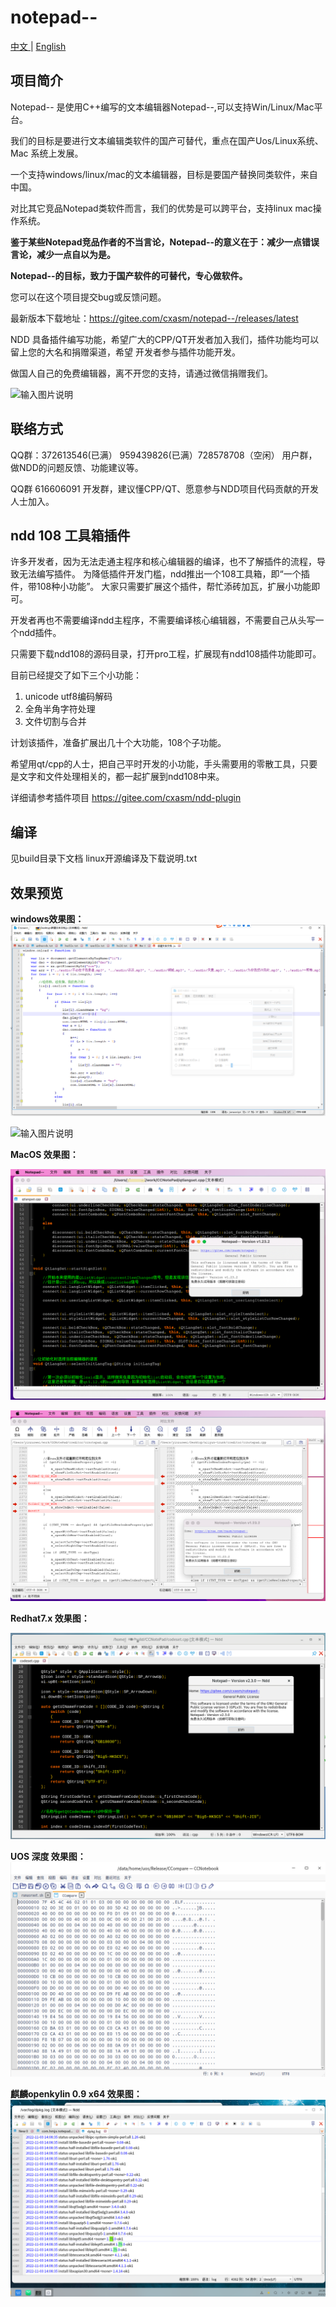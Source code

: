 # notepad--

[中文 ](README.md) | [English](README_EN.md)

## 项目简介

Notepad-- 是使用C++编写的文本编辑器Notepad--,可以支持Win/Linux/Mac平台。

我们的目标是要进行文本编辑类软件的国产可替代，重点在国产Uos/Linux系统、Mac 系统上发展。

一个支持windows/linux/mac的文本编辑器，目标是要国产替换同类软件，来自中国。

对比其它竞品Notepad类软件而言，我们的优势是可以跨平台，支持linux mac操作系统。

 **鉴于某些Notepad竞品作者的不当言论，Notepad--的意义在于：减少一点错误言论，减少一点自以为是。** 

 **Notepad--的目标，致力于国产软件的可替代，专心做软件。**

您可以在这个项目提交bug或反馈问题。

最新版本下载地址：https://gitee.com/cxasm/notepad--/releases/latest

NDD 具备插件编写功能，希望广大的CPP/QT开发者加入我们，插件功能均可以留上您的大名和捐赠渠道，希望
开发者参与插件功能开发。

做国人自己的免费编辑器，离不开您的支持，请通过微信捐赠我们。

![输入图片说明](6688.png)

## 联络方式

QQ群：372613546(已满） 959439826(已满）728578708（空闲） 用户群，做NDD的问题反馈、功能建议等。

QQ群 616606091 开发群，建议懂CPP/QT、愿意参与NDD项目代码贡献的开发人士加入。

## ndd 108 工具箱插件
许多开发者，因为无法走通主程序和核心编辑器的编译，也不了解插件的流程，导致无法编写插件。 为降低插件开发门槛，ndd推出一个108工具箱，即“一个插件，带108种小功能”。 大家只需要扩展这个插件，帮忙添砖加瓦，扩展小功能即可。

开发者再也不需要编译ndd主程序，不需要编译核心编辑器，不需要自己从头写一个ndd插件。

只需要下载ndd108的源码目录，打开pro工程，扩展现有ndd108插件功能即可。 

目前已经提交了如下三个小功能：

1. unicode utf8编码解码
1. 全角半角字符处理
1. 文件切割与合并

计划该插件，准备扩展出几十个大功能，108个子功能。

希望用qt/cpp的人士，把自己平时开发的小功能，手头需要用的零散工具，只要是文字和文件处理相关的，都一起扩展到ndd108中来。

详细请参考插件项目 https://gitee.com/cxasm/ndd-plugin 

## 编译
见build目录下文档 linux开源编译及下载说明.txt

## 效果预览

 **windows效果图：** 
![输入图片说明](png/0803.png)

![输入图片说明](png/6.png)

 **MacOS 效果图：** 

![Mac系统运行图](png/%E6%88%AA%E5%B1%8F2023-02-26%2011.41.20.png)

![Mac系统文件对比图](png/%E6%88%AA%E5%B1%8F2023-02-26%2011.45.48.png)

 **Redhat7.x 效果图：** 

![输入图片说明](png/10.png.png)

 **UOS 深度 效果图：** 
![输入图片说明](png/0412.png)

 **麒麟openkylin 0.9 x64 效果图：** 
![目前支持还不够，待完善](png/openkylin.png)
